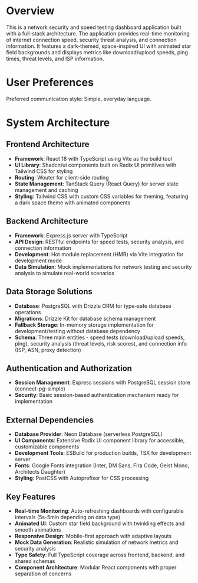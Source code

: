 # Overview

This is a network security and speed testing dashboard application built with a full-stack architecture. The application provides real-time monitoring of internet connection speed, security threat analysis, and connection information. It features a dark-themed, space-inspired UI with animated star field backgrounds and displays metrics like download/upload speeds, ping times, threat levels, and ISP information.

# User Preferences

Preferred communication style: Simple, everyday language.

# System Architecture

## Frontend Architecture
- **Framework**: React 18 with TypeScript using Vite as the build tool
- **UI Library**: Shadcn/ui components built on Radix UI primitives with Tailwind CSS for styling
- **Routing**: Wouter for client-side routing
- **State Management**: TanStack Query (React Query) for server state management and caching
- **Styling**: Tailwind CSS with custom CSS variables for theming, featuring a dark space theme with animated components

## Backend Architecture
- **Framework**: Express.js server with TypeScript
- **API Design**: RESTful endpoints for speed tests, security analysis, and connection information
- **Development**: Hot module replacement (HMR) via Vite integration for development mode
- **Data Simulation**: Mock implementations for network testing and security analysis to simulate real-world scenarios

## Data Storage Solutions
- **Database**: PostgreSQL with Drizzle ORM for type-safe database operations
- **Migrations**: Drizzle Kit for database schema management
- **Fallback Storage**: In-memory storage implementation for development/testing without database dependency
- **Schema**: Three main entities - speed tests (download/upload speeds, ping), security analysis (threat levels, risk scores), and connection info (ISP, ASN, proxy detection)

## Authentication and Authorization
- **Session Management**: Express sessions with PostgreSQL session store (connect-pg-simple)
- **Security**: Basic session-based authentication mechanism ready for implementation

## External Dependencies
- **Database Provider**: Neon Database (serverless PostgreSQL)
- **UI Components**: Extensive Radix UI component library for accessible, customizable components
- **Development Tools**: ESBuild for production builds, TSX for development server
- **Fonts**: Google Fonts integration (Inter, DM Sans, Fira Code, Geist Mono, Architects Daughter)
- **Styling**: PostCSS with Autoprefixer for CSS processing

## Key Features
- **Real-time Monitoring**: Auto-refreshing dashboards with configurable intervals (5s-5min depending on data type)
- **Animated UI**: Custom star field background with twinkling effects and smooth animations
- **Responsive Design**: Mobile-first approach with adaptive layouts
- **Mock Data Generation**: Realistic simulation of network metrics and security analysis
- **Type Safety**: Full TypeScript coverage across frontend, backend, and shared schemas
- **Component Architecture**: Modular React components with proper separation of concerns